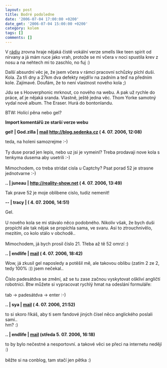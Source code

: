 ```yaml
---
layout: post
title: Bodré podoledne
date: '2006-07-04 17:00:00 +0200'
date_gmt: '2006-07-04 15:00:00 +0200'
category: kolem
tags: []
comments: []
---
```

<p>V <a href="http://www.radio1.cz">rádiu</a> zrovna hraje nějaká čistě vokální verze smells like teen spirit od nirvany a já mám ruce jako vrah, protože se mi včera v noci spustila krev z nosu a na nehtech mi to zaschlo, no fuj :)</p>
<p>Další absurdní věc je, že jsem včera v rámci pracovní schůzky píchl duši. Kola. Za tři dny a 27km dva defekty nejdřív na zadním a teď na předním kole. Zajímavé. Doufám, že to není vlastnost nového kola ;)</p>
<p>Jdu se s Hooverphonic mrknout, co nového na webu. A pak už rychle do práce, ať je nějaká sranda. Vlastně, ještě jedna věc. Thom Yorke samotný vydal nové album. The Eraser. Hurá do bontonlandu.</p>
<p>BTW: Holící pěna nebo gel?</p>
<div class="import-komentaru">
<p><strong>Import komentářů ze starší verze webu</strong></p>
<div class="comment">
<p style="font-weight:bold"><span class="compredmet">gel!</span> | <span class="comname">God.zilla</span> |  <a href="mailto:jaroslav@sedenka.cz">mail</a>  <a href="http://blog.sedenka.cz">http://blog.sedenka.cz</a> (&nbsp;4.&nbsp;07.&nbsp;2006,&nbsp;12:08)</p>
<p>teda, na holeni samozrejme :-)  <br>  <br> Ty duse porad jen lepis, nebo uz jsi je vymeinl? Treba prodavaji nove kola s tenkyma dusema aby usetrili :-) <br>  <br> Mimochodem, co treba stridat cisla u Captchy? Psat porad 52 je strasne jednotvarne :-) </p>
</div>
<div class="comment">
<p style="font-weight:bold"><span class="compredmet">..</span> | <span class="comname">juneau</span> |  <a href="http://reality-show.net">http://reality-show.net</a> (&nbsp;4.&nbsp;07.&nbsp;2006,&nbsp;13:49)</p>
<p>Tak prave 52 je moje oblibene cislo, tudiz nemenit! </p>
</div>
<div class="comment">
<p style="font-weight:bold"><span class="compredmet">--</span> | <span class="comname">tracy</span> | (&nbsp;4.&nbsp;07.&nbsp;2006,&nbsp;14:51)</p>
<p>Gel. <br>  <br> U nového kola se mi stávalo něco podobného. Nikoliv však, že bych duši propíchl ale tak nějak se propíchla sama, ve svaru. Asi to ztrouchnivělo, mezitím, co kolo stálo v obchodě.. <br>  <br> Mimochodem, já bych prosil číslo 21. Třeba až tě 52 omrzí :) </p>
</div>
<div class="comment">
<p style="font-weight:bold"><span class="compredmet">..</span> | <span class="comname">endlife</span> |  <a href="mailto:jan.martinek@post.cz">mail</a> (&nbsp;4.&nbsp;07.&nbsp;2006,&nbsp;18:42)</p>
<p>Wow, já zkusil gel naposledy a potěšil mě, ale takovou oblibu (zatím 2 ze 2, tedy 100% :)) jsem nečekal.. <br>  <br> Číslo padesátdva se změní, až se tu zase začnou vyskytovat oškliví angličtí robotnici. Btw můžete si vypracovat rychlý hmat na odeslání formuláře: <br>  <br> tab -&gt; padesátdva -&gt; enter :-) </p>
</div>
<div class="comment">
<p style="font-weight:bold"><span class="compredmet">..</span> | <span class="comname">sya</span> |  <a href="mailto:w.rqst.0@gmail.com">mail</a> (&nbsp;4.&nbsp;07.&nbsp;2006,&nbsp;21:52)</p>
<p>to si skoro říkáš, aby ti sem fandové jiných čísel něco anglického poslali sami..  <br> hm? :) </p>
</div>
<div class="comment">
<p style="font-weight:bold"><span class="compredmet">..</span> | <span class="comname">endlife</span> |  <a href="mailto:jan.martinek@post.cz">mail</a> (středa&nbsp;5.&nbsp;07.&nbsp;2006,&nbsp;16:18)</p>
<p>to by bylo nečestné a nesportovní. a takové věci se přeci na internetu nedějí :) <br>  <br> běžte si na conblog, tam stačí jen pětka :) </p>
</div>
</div>
